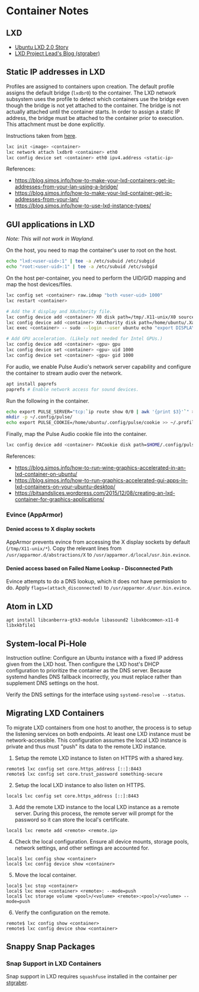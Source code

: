 # Container Notes

## LXD

* [Ubuntu LXD 2.0 Story](https://insights.ubuntu.com/2016/03/14/the-lxd-2-0-story-prologue/)
* [LXD Project Lead's Blog (stgraber)](https://stgraber.org/)

## Static IP addresses in LXD

Profiles are assigned to containers upon creation. The default profile assigns the default bridge (`lxdbr0`) to the
container. The LXD network subsystem uses the profile to detect which containers use the bridge even though the bridge
is not yet attached to the container. The bridge is not actually attached until the container starts. In order to
assign a static IP address, the bridge must be attached to the container prior to execution. This attachment must be
done explicitly.

Instructions taken from [here](https://discuss.linuxcontainers.org/t/lxd-host-with-arch-linux-cant-set-static-ip-to-containers-via-dnsmasq/1197/8).

```bash
lxc init <image> <container>
lxc network attach lxdbr0 <container> eth0
lxc config device set <container> eth0 ipv4.address <static-ip>
```

References:
* https://blog.simos.info/how-to-make-your-lxd-containers-get-ip-addresses-from-your-lan-using-a-bridge/
* https://blog.simos.info/how-to-make-your-lxd-container-get-ip-addresses-from-your-lan/
* https://blog.simos.info/how-to-use-lxd-instance-types/

## GUI applications in LXD

*Note: This will not work in Wayland.*

On the host, you need to map the container's user to root on the host.

```bash
echo "lxd:<user-uid>:1" | tee -a /etc/subuid /etc/subgid
echo "root:<user-uid>:1" | tee -a /etc/subuid /etc/subgid
```

On the host per-container, you need to perform the UID/GID mapping and map the host devices/files.

```bash
lxc config set <container> raw.idmap "both <user-uid> 1000"
lxc restart <container>

# Add the X display and XAuthority file.
lxc config device add <container> X0 disk path=/tmp/.X11-unix/X0 source=/tmp/.X11-unix/X0
lxc config device add <container> XAuthority disk path=/home/ubuntu/.Xauthority source=${XAUTHORITY}
lxc exec <container> -- sudo --login --user ubuntu echo "export DISPLAY=:0" >> ~/.profile

# Add GPU acceleration. (Likely not needed for Intel GPUs.)
lxc config device add <container> <gpu> gpu
lxc config device set <container> <gpu> uid 1000
lxc config device set <container> <gpu> gid 1000
```

For audio, we enable Pulse Audio's network server capability and configure the container to stream audio over the network.

```bash
apt install paprefs
paprefs # Enable network access for sound devices.
```

Run the following in the container.

```bash
echo export PULSE_SERVER="tcp:`ip route show 0/0 | awk '{print $3}'`" >> ~/.profile
mkdir -p ~/.config/pulse/
echo export PULSE_COOKIE=/home/ubuntu/.config/pulse/cookie >> ~/.profile
```

Finally, map the Pulse Audio cookie file into the container.

```bash
lxc config device add <container> PACookie disk path=$HOME/.config/pulse/cookie source=/home/ubuntu/.config/pulse/cookie
```

References:
* https://blog.simos.info/how-to-run-wine-graphics-accelerated-in-an-lxd-container-on-ubuntu/
* https://blog.simos.info/how-to-run-graphics-accelerated-gui-apps-in-lxd-containers-on-your-ubuntu-desktop/
* https://bitsandslices.wordpress.com/2015/12/08/creating-an-lxd-container-for-graphics-applications/

### Evince (AppArmor)

#### Denied access to X display sockets
AppArmor prevents evince from accessing the X display sockets by default (`/tmp/X11-unix/*`).
Copy the relevant lines from `/usr/apparmor.d/abstractions/X` to `/usr/apparmor.d/local/usr.bin.evince`.

#### Denied access based on Failed Name Lookup - Disconnected Path
Evince attempts to do a DNS lookup, which it does not have permission to do. Apply
`flags=(attach_disconnected)` to `/usr/apparmor.d/usr.bin.evince`.

## Atom in LXD
```shell
apt install libcanberra-gtk3-module libasound2 libxkbcommon-x11-0 libxkbfile1
```

## System-local Pi-Hole

Instruction outline: Configure an Ubuntu instance with a fixed IP address given from the LXD host. Then configure the LXD host's DHCP configuration to prioritize the container as the DNS server. Because systemd handles DNS fallback incorrectly, you must replace rather than supplement DNS settings on the host.

Verify the DNS settings for the interface using `systemd-resolve --status`.

## Migrating LXD Containers

To migrate LXD containers from one host to another, the process is to setup the listening services on both endpoints. At least one LXD instance must be network-accessible. This configuration assumes the local LXD instance is private and thus must "push" its data to the remote LXD instance.

1. Setup the remote LXD instance to listen on HTTPS with a shared key.

```shell
remote$ lxc config set core.https_address [::]:8443
remote$ lxc config set core.trust_password something-secure
```

2. Setup the local LXD instance to also listen on HTTPS.

```shell
local$ lxc config set core.https_address [::]:8443
```

3. Add the remote LXD instance to the local LXD instance as a remote server. During this process, the remote server will prompt for the password so it can store the local's certificate.

```shell
local$ lxc remote add <remote> <remote.ip>
```

4. Check the local configuration. Ensure all device mounts, storage pools, network settings, and other settings are accounted for.

```shell
local$ lxc config show <container>
local$ lxc config device show <container>
```

5. Move the local container.

```shell
local$ lxc stop <container>
local$ lxc move <container> <remote>: --mode=push
local$ lxc storage volume <pool>/<volume> <remote>:<pool>/<volume> --mode=push
```

6. Verify the configuration on the remote.

```shell
remote$ lxc config show <container>
remote$ lxc config device show <container>
```

## Snappy Snap Packages

### Snap Support in LXD Containers

Snap support in LXD requires `squashfuse` installed in the container per
[stgraber](https://stgraber.org/2016/12/07/running-snaps-in-lxd-containers/).
